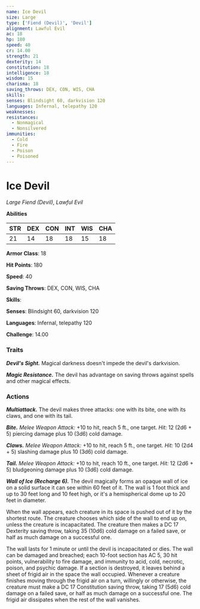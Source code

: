 ```yaml
---
name: Ice Devil
size: Large
type: ['Fiend (Devil)', 'Devil']
alignment: Lawful Evil
ac: 18
hp: 180
speed: 40
cr: 14.00
strength: 21
dexterity: 14
constitution: 18
intelligence: 18
wisdom: 15
charisma: 18
saving_throws: DEX, CON, WIS, CHA
skills: 
senses: Blindsight 60, darkvision 120
languages: Infernal, telepathy 120
weaknesses:
resistances:
  - Nonmagical
  - Nonsilvered
immunities:
  - Cold
  - Fire
  - Poison
  - Poisoned
---
```


# Ice Devil

*Large Fiend (Devil), Lawful Evil*

**Abilities**

| STR | DEX | CON | INT | WIS | CHA |
| --- | --- | --- | --- | --- | --- |
| 21 | 14 | 18 | 18 | 15 | 18 |

**Armor Class**: 18

**Hit Points**: 180

**Speed**: 40

**Saving Throws**: DEX, CON, WIS, CHA

**Skills**: 

**Senses**: Blindsight 60, darkvision 120

**Languages**: Infernal, telepathy 120

**Challenge**: 14.00


### Traits
***Devil's Sight.*** Magical darkness doesn't impede the devil's darkvision. 

***Magic Resistance.*** The devil has advantage on saving throws against spells and other magical effects.

### Actions
***Multiattack.*** The devil makes three attacks: one with its bite, one with its claws, and one with its tail. 

***Bite.*** *Melee Weapon Attack:* +10 to hit, reach 5 ft., one target. *Hit:* 12 (2d6 + 5) piercing damage plus 10 (3d6) cold damage. 

***Claws.*** *Melee Weapon Attack:* +10 to hit, reach 5 ft., one target. *Hit:* 10 (2d4 + 5) slashing damage plus 10 (3d6) cold damage. 

***Tail.*** *Melee Weapon Attack:* +10 to hit, reach 10 ft., one target. *Hit:* 12 (2d6 + 5) bludgeoning damage plus 10 (3d6) cold damage. 

***Wall of Ice (Recharge 6).*** The devil magically forms an opaque wall of ice on a solid surface it can see within 60 feet of it. The wall is 1 foot thick and up to 30 feet long and 10 feet high, or it's a hemispherical dome up to 20 feet in diameter.

When the wall appears, each creature in its space is pushed out of it by the shortest route. The creature chooses which side of the wall to end up on, unless the creature is incapacitated. The creature then makes a DC 17 Dexterity saving throw, taking 35 (10d6) cold damage on a failed save, or half as much damage on a successful one.

The wall lasts for 1 minute or until the devil is incapacitated or dies. The wall can be damaged and breached; each 10-­foot section has AC 5, 30 hit points, vulnerability to fire damage, and immunity to acid, cold, necrotic, poison, and psychic damage. If a section is destroyed, it leaves behind a sheet of frigid air in the space the wall occupied. Whenever a creature finishes moving through the frigid air on a turn, willingly or otherwise, the creature must make a DC 17 Constitution saving throw, taking 17 (5d6) cold damage on a failed save, or half as much damage on a successful one. The frigid air dissipates when the rest of the wall vanishes.
